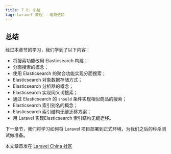 ```yaml
---
title: 7.8. 小结
tag: Laravel 教程 - 电商进阶
---
```


总结
--

经过本章节的学习，我们学到了以下内容：

*   将搜索功能改用 Elasticsearch 构建；
*   分面搜索的概念；
*   使用 Elasticsearch 的聚合功能实现分面搜索；
*   Elasticsearch 对象数据存储方式；
*   Elasticsearch 分析器的概念；
*   Elasticsearch 实现同义词搜索；
*   通过 Elasticsearch 的 `should` 条件实现相似商品的搜索；
*   Elasticsearch 索引别名的概念；
*   Elasticsearch 索引结构无缝迁移方案；
*   用 Laravel 实现Elasticsearch 索引结构无缝迁移。

下一章节，我们将学习如何将 Laravel 项目部署到正式环境，为我们之后的秒杀测试做准备。

本文章首发在 [Laravel China 社区](https://laravel-china.org/)